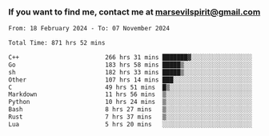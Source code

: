 ### If you want to find me, contact me at marsevilspirit@gmail.com

<!--
**marsevilspirit/marsevilspirit** is a ✨ _special_ ✨ repository because its `README.md` (this file) appears on your GitHub profile.

Here are some ideas to get you started:

- 🔭 I’m currently working on ...
- 🌱 I’m currently learning ...
- 👯 I’m looking to collaborate on ...
- 🤔 I’m looking for help with ...
- 💬 Ask me about ...
- 📫 How to reach me: ...
- 😄 Pronouns: ...
- ⚡ Fun fact: ...
-->
<!--START_SECTION:waka-->

```txt
From: 18 February 2024 - To: 07 November 2024

Total Time: 871 hrs 52 mins

C++                        266 hrs 31 mins ███████▓░░░░░░░░░░░░░░░░░   30.57 %
Go                         183 hrs 58 mins █████▒░░░░░░░░░░░░░░░░░░░   21.10 %
sh                         182 hrs 33 mins █████▒░░░░░░░░░░░░░░░░░░░   20.94 %
Other                      107 hrs 14 mins ███░░░░░░░░░░░░░░░░░░░░░░   12.30 %
C                          49 hrs 51 mins  █▒░░░░░░░░░░░░░░░░░░░░░░░   05.72 %
Markdown                   11 hrs 56 mins  ▒░░░░░░░░░░░░░░░░░░░░░░░░   01.37 %
Python                     10 hrs 24 mins  ▒░░░░░░░░░░░░░░░░░░░░░░░░   01.19 %
Bash                       8 hrs 27 mins   ▒░░░░░░░░░░░░░░░░░░░░░░░░   00.97 %
Rust                       7 hrs 37 mins   ▒░░░░░░░░░░░░░░░░░░░░░░░░   00.87 %
Lua                        5 hrs 20 mins   ░░░░░░░░░░░░░░░░░░░░░░░░░   00.61 %
```

<!--END_SECTION:waka-->
